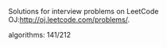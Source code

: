Solutions for interview problems on LeetCode OJ:http://oj.leetcode.com/problems/. 


algorithms: 141/212
